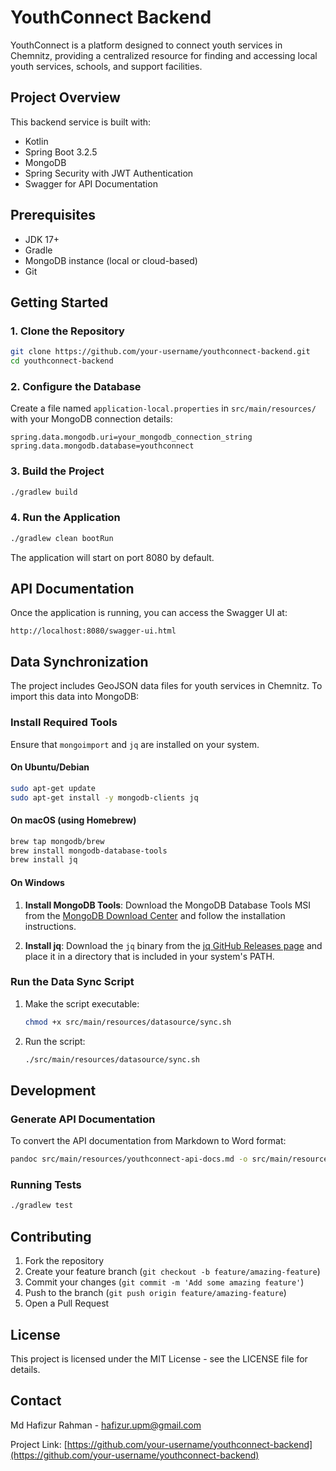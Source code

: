 # YouthConnect Backend

YouthConnect is a platform designed to connect youth services in Chemnitz, providing a centralized resource for finding and accessing local youth services, schools, and support facilities.

## Project Overview

This backend service is built with:

- Kotlin
- Spring Boot 3.2.5
- MongoDB
- Spring Security with JWT Authentication
- Swagger for API Documentation

## Prerequisites

- JDK 17+
- Gradle
- MongoDB instance (local or cloud-based)
- Git

## Getting Started

### 1. Clone the Repository

```bash
git clone https://github.com/your-username/youthconnect-backend.git
cd youthconnect-backend
```

### 2. Configure the Database

Create a file named `application-local.properties` in `src/main/resources/` with your MongoDB connection details:

```properties
spring.data.mongodb.uri=your_mongodb_connection_string
spring.data.mongodb.database=youthconnect
```

### 3. Build the Project

```bash
./gradlew build
```

### 4. Run the Application

```bash
./gradlew clean bootRun
```

The application will start on port 8080 by default.

## API Documentation

Once the application is running, you can access the Swagger UI at:

```plaintext
http://localhost:8080/swagger-ui.html
```

## Data Synchronization

The project includes GeoJSON data files for youth services in Chemnitz. To import this data into MongoDB:

### Install Required Tools

Ensure that `mongoimport` and `jq` are installed on your system.

#### On Ubuntu/Debian

```bash
sudo apt-get update
sudo apt-get install -y mongodb-clients jq
```

#### On macOS (using Homebrew)

```bash
brew tap mongodb/brew
brew install mongodb-database-tools
brew install jq
```

#### On Windows

1. **Install MongoDB Tools**:
   Download the MongoDB Database Tools MSI from the [MongoDB Download Center](https://www.mongodb.com/try/download/database-tools) and follow the installation instructions.

2. **Install jq**:
   Download the `jq` binary from the [jq GitHub Releases page](https://github.com/stedolan/jq/releases) and place it in a directory that is included in your system's PATH.

### Run the Data Sync Script

1. Make the script executable:

   ```bash
   chmod +x src/main/resources/datasource/sync.sh
   ```

2. Run the script:

   ```bash
   ./src/main/resources/datasource/sync.sh
   ```

## Development

### Generate API Documentation

To convert the API documentation from Markdown to Word format:

```bash
pandoc src/main/resources/youthconnect-api-docs.md -o src/main/resources/youthconnect-api-docs.docx
```

### Running Tests

```bash
./gradlew test
```

## Contributing

1. Fork the repository
2. Create your feature branch (`git checkout -b feature/amazing-feature`)
3. Commit your changes (`git commit -m 'Add some amazing feature'`)
4. Push to the branch (`git push origin feature/amazing-feature`)
5. Open a Pull Request

## License

This project is licensed under the MIT License - see the LICENSE file for details.

## Contact

Md Hafizur Rahman - [hafizur.upm@gmail.com](mailto:hafizur.upm@gmail.com)

Project Link: [https://github.com/your-username/youthconnect-backend](https://github.com/your-username/youthconnect-backend)
